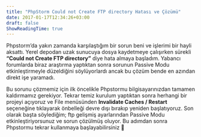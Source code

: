 ```yaml
---
title: "PhpStorm Could not Create FTP directory Hatası ve Çözümü"
date: 2017-01-17T12:34:26+03:00
draft: false
ShowReadingTime: true
---
```


Phpstorm’da yakın zamanda karşılaştığım bir sorun beni ve işlerimi bir hayli aksattı. Yerel depodan uzak sunucuya dosya kaydetmeye çalışırken sürekli **“Could not Create FTP directory”** diye hata almaya başladım. Yabancı forumlarda biraz araştırma yaptıktan sonra sorunun Passive Modu etkinleştirmeyle düzeldiğini söylüyorlardı ancak bu çözüm bende en azından direkt işe yaramadı.

Bu sorunu çözmemiz için ilk öncelikle Phpstormu  bilgisayarınızdan tamamen kaldırmamız gerekiyor. Tekrar temiz kurulum yaptıktan sonra herhangi bir projeyi açıyoruz ve File menüsünden **Invalidate Caches / Restart** seçeneğine tıklayarak önbelleği devre dışı bırakıp yeniden başlatıyoruz. Son olarak başta söylediğim; ftp gelişmiş ayarlarından Passive Modu etkinleştiriyorsunuz ve sorun çözülmüş oluyor. Bu adımdan sonra Phpstormu tekrar kullanmaya başlayabilirsiniz 🙂